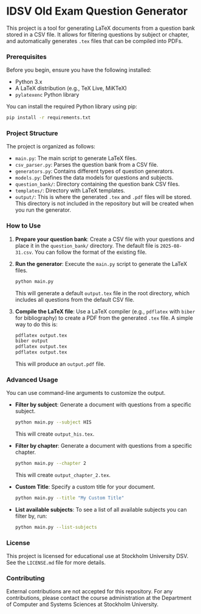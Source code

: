 # IDSV Old Exam Question Generator

This project is a tool for generating LaTeX documents from a question bank stored in a CSV file. It allows for filtering questions by subject or chapter, and automatically generates `.tex` files that can be compiled into PDFs.

### Prerequisites

Before you begin, ensure you have the following installed:

- Python 3.x
- A LaTeX distribution (e.g., TeX Live, MiKTeX)
- `pylatexenc` Python library

You can install the required Python library using pip:

```bash
pip install -r requirements.txt
```

### Project Structure

The project is organized as follows:

- `main.py`: The main script to generate LaTeX files.
- `csv_parser.py`: Parses the question bank from a CSV file.
- `generators.py`: Contains different types of question generators.
- `models.py`: Defines the data models for questions and subjects.
- `question_bank/`: Directory containing the question bank CSV files.
- `templates/`: Directory with LaTeX templates.
- `output/`: This is where the generated `.tex` and `.pdf` files will be stored. This directory is not included in the repository but will be created when you run the generator.

### How to Use

1.  **Prepare your question bank**: Create a CSV file with your questions and place it in the `question_bank/` directory. The default file is `2025-08-31.csv`. You can follow the format of the existing file.

2.  **Run the generator**: Execute the `main.py` script to generate the LaTeX files.

    ```bash
    python main.py
    ```

    This will generate a default `output.tex` file in the root directory, which includes all questions from the default CSV file.

3.  **Compile the LaTeX file**: Use a LaTeX compiler (e.g., `pdflatex` with `biber` for bibliography) to create a PDF from the generated `.tex` file. A simple way to do this is:

    ```bash
    pdflatex output.tex
    biber output
    pdflatex output.tex
    pdflatex output.tex
    ```

    This will produce an `output.pdf` file.

### Advanced Usage

You can use command-line arguments to customize the output.

-   **Filter by subject**: Generate a document with questions from a specific subject.

    ```bash
    python main.py --subject HIS
    ```

    This will create `output_his.tex`.

-   **Filter by chapter**: Generate a document with questions from a specific chapter.

    ```bash
    python main.py --chapter 2
    ```

    This will create `output_chapter_2.tex`.

-   **Custom Title**: Specify a custom title for your document.

    ```bash
    python main.py --title "My Custom Title"
    ```

-   **List available subjects**: To see a list of all available subjects you can filter by, run:
    ```bash
    python main.py --list-subjects
    ```

### License

This project is licensed for educational use at Stockholm University DSV. See the `LICENSE.md` file for more details.

### Contributing

External contributions are not accepted for this repository. For any contributions, please contact the course administration at the Department of Computer and Systems Sciences at Stockholm University.
